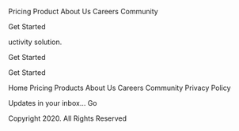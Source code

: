 
  Pricing
  Product
  About Us
  Careers
  Community

  Get Started



uctivity solution.

  

 





  Get Started

 
  Get Started

  Home
  Pricing
  Products
  About Us
  Careers
  Community
  Privacy Policy

  Updates in your inbox…
  Go

  Copyright 2020. All Rights Reserved
